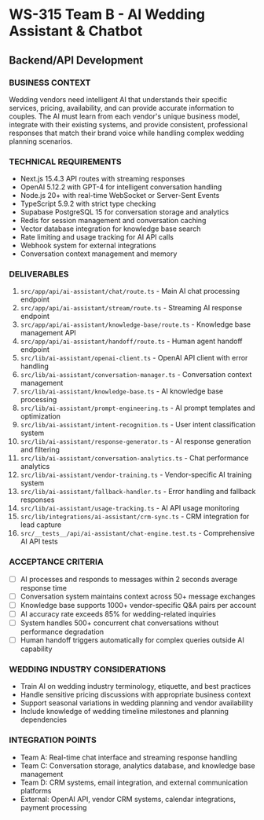 # WS-315 Team B - AI Wedding Assistant & Chatbot
## Backend/API Development

### BUSINESS CONTEXT
Wedding vendors need intelligent AI that understands their specific services, pricing, availability, and can provide accurate information to couples. The AI must learn from each vendor's unique business model, integrate with their existing systems, and provide consistent, professional responses that match their brand voice while handling complex wedding planning scenarios.

### TECHNICAL REQUIREMENTS
- Next.js 15.4.3 API routes with streaming responses
- OpenAI 5.12.2 with GPT-4 for intelligent conversation handling
- Node.js 20+ with real-time WebSocket or Server-Sent Events
- TypeScript 5.9.2 with strict type checking
- Supabase PostgreSQL 15 for conversation storage and analytics
- Redis for session management and conversation caching
- Vector database integration for knowledge base search
- Rate limiting and usage tracking for AI API calls
- Webhook system for external integrations
- Conversation context management and memory

### DELIVERABLES
1. `src/app/api/ai-assistant/chat/route.ts` - Main AI chat processing endpoint
2. `src/app/api/ai-assistant/stream/route.ts` - Streaming AI response endpoint
3. `src/app/api/ai-assistant/knowledge-base/route.ts` - Knowledge base management API
4. `src/app/api/ai-assistant/handoff/route.ts` - Human agent handoff endpoint
5. `src/lib/ai-assistant/openai-client.ts` - OpenAI API client with error handling
6. `src/lib/ai-assistant/conversation-manager.ts` - Conversation context management
7. `src/lib/ai-assistant/knowledge-base.ts` - AI knowledge base processing
8. `src/lib/ai-assistant/prompt-engineering.ts` - AI prompt templates and optimization
9. `src/lib/ai-assistant/intent-recognition.ts` - User intent classification system
10. `src/lib/ai-assistant/response-generator.ts` - AI response generation and filtering
11. `src/lib/ai-assistant/conversation-analytics.ts` - Chat performance analytics
12. `src/lib/ai-assistant/vendor-training.ts` - Vendor-specific AI training system
13. `src/lib/ai-assistant/fallback-handler.ts` - Error handling and fallback responses
14. `src/lib/ai-assistant/usage-tracking.ts` - AI API usage monitoring
15. `src/lib/integrations/ai-assistant/crm-sync.ts` - CRM integration for lead capture
16. `src/__tests__/api/ai-assistant/chat-engine.test.ts` - Comprehensive AI API tests

### ACCEPTANCE CRITERIA
- [ ] AI processes and responds to messages within 2 seconds average response time
- [ ] Conversation system maintains context across 50+ message exchanges
- [ ] Knowledge base supports 1000+ vendor-specific Q&A pairs per account
- [ ] AI accuracy rate exceeds 85% for wedding-related inquiries
- [ ] System handles 500+ concurrent chat conversations without performance degradation
- [ ] Human handoff triggers automatically for complex queries outside AI capability

### WEDDING INDUSTRY CONSIDERATIONS
- Train AI on wedding industry terminology, etiquette, and best practices
- Handle sensitive pricing discussions with appropriate business context
- Support seasonal variations in wedding planning and vendor availability
- Include knowledge of wedding timeline milestones and planning dependencies

### INTEGRATION POINTS
- Team A: Real-time chat interface and streaming response handling
- Team C: Conversation storage, analytics database, and knowledge base management
- Team D: CRM systems, email integration, and external communication platforms
- External: OpenAI API, vendor CRM systems, calendar integrations, payment processing